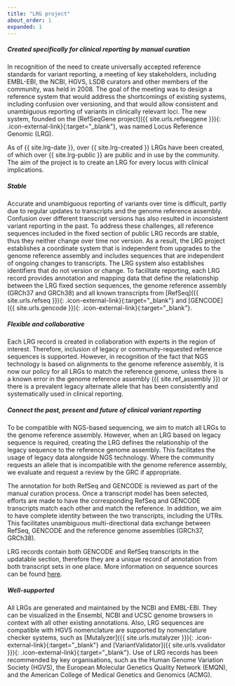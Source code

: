 ```yaml
---
title: "LRG project"
about_order: 1
expanded: 1
---
```


##### Created specifically for clinical reporting by manual curation
In recognition of the need to create universally accepted reference standards for variant reporting, a meeting of key stakeholders, including EMBL-EBI, the NCBI, HGVS, LSDB curators and other members of the community, was held in 2008. The goal of the meeting was to design a reference system that would address the shortcomings of existing systems, including confusion over versioning, and that would allow consistent and unambiguous reporting of variants in clinically relevant loci. The new system, founded on  the [RefSeqGene project]({{ site.urls.refseqgene }}){: .icon-external-link}{:target="_blank"}, was named Locus Reference Genomic (LRG).  
<p>
  As of {{ site.lrg-date }}, over {{ site.lrg-created }} LRGs have been created, of which over {{ site.lrg-public }} are public and in use by the community.<br />
  The aim of the project is to create an LRG for every locus with clinical implications.
</p>

<div class="margin-top-30"></div>

##### Stable
Accurate and unambiguous reporting of variants over time is difficult, partly due to regular updates to transcripts and the genome reference assembly. Confusion over different transcript versions has also resulted in inconsistent variant reporting in the past. To address these challenges, all reference sequences included in the fixed section of public LRG records are stable, thus they neither change over time nor version. As a result, the LRG project establishes a coordinate system that is independent from upgrades to the genome reference assembly and includes sequences that are independent of ongoing changes to transcripts. The LRG system also establishes identifiers that do not version or change. To facilitate reporting, each LRG record provides annotation and mapping data that define the relationship between the LRG fixed section sequences, the genome reference assembly (GRCh37 and GRCh38) and all known transcripts from [RefSeq]({{ site.urls.refseq }}){: .icon-external-link}{:target="_blank"} and [GENCODE]({{ site.urls.gencode }}){: .icon-external-link}{:target="_blank"}.

<div class="margin-top-30"></div>

##### Flexible and collaborative
Each LRG record is created in collaboration with experts in the region of interest. Therefore, inclusion of legacy or community-requested reference sequences is supported. However, in recognition of the fact that NGS technology is based on alignments to the genome reference assembly, it is now our policy for all LRGs to match the reference genome, unless there is a known error in the genome reference assembly ({{ site.ref_assembly }}) or there is a prevalent legacy alternate allele that has been consistently and systematically used in clinical reporting.  

<div class="margin-top-30"></div>

##### Connect the past, present and future of clinical variant reporting
To be compatible with NGS-based sequencing, we aim to match all LRGs to the genome reference assembly. However, when an LRG based on legacy sequence is required, creating the LRG defines the relationship of the legacy sequence to the reference genome assembly. This facilitates the usage of legacy data alongside NGS technology. Where the community requests an allele that is incompatible with the genome reference assembly, we evaluate and request a review by the GRC if appropriate. 

The annotation for both RefSeq and GENCODE is reviewed as part of the manual curation process. Once a transcript model has been selected, efforts are made to have the corresponding RefSeq and GENCODE transcripts match each other and match the reference. In addition, we aim to have complete identity between the two transcripts, including the UTRs. This facilitates unambiguous multi-directional data exchange between RefSeq, GENCODE and the reference genome assemblies (GRCh37, GRCh38).

LRG records contain both GENCODE and RefSeq transcripts in the updatable section, therefore they are a unique record of annotation from both transcript sets in one place. More information on sequence sources can be found [here](/documentation/ref-seq-sources).

<div class="margin-top-30"></div>

##### Well-supported
All LRGs are generated and maintained by the NCBI and EMBL-EBI. They can be visualized in the Ensembl, NCBI and UCSC genome browsers in context with all other existing annotations. Also, LRG sequences are compatible with HGVS nomenclature are supported by nomenclature checker systems, such as [Mutalyzer]({{ site.urls.mutalyzer }}){: .icon-external-link}{:target="_blank"} and [VariantValidator]({{ site.urls.vvalidator }}){: .icon-external-link}{:target="_blank"}. Use of LRG records has been recommended  by key organisations, such as the Human Genome Variation Society (HGVS), the European Molecular Genetics Quality Network (EMQN), and the American College of Medical Genetics and Genomics (ACMG).
